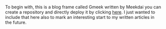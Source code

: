 To begin with, this is a blog frame called Gmeek written by Meekdai you can create a repository and directly deploy it by clicking [here](https://github.com/Meekdai/Gmeek). I just wanted to include that here also to mark an interesting start to my written articles in the future.